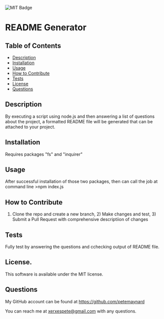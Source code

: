 ![MIT Badge](https://img.shields.io/badge/License-MIT-yellow.svg?style=for-the-badge)
# README Generator
## Table of Contents 
 - [Description](#description) 
 - [Installation](#installation) 
 - [Usage](#usage) 
 - [How to Contribute](#how-to-contribute) 
 - [Tests](#tests) 
 - [License](#license) 
 - [Questions](#questions)
## Description 
 By executing a script using node.js and then answering a list of questions about the project, a formatted README file will be generated that can be attached to your project.
## Installation 
 Requires packages "fs" and "inquirer" 
## Usage 
 After successful installation of those two packages, then can call the job at command line >npm index.js
## How to Contribute 
 1) Clone the repo and create a new branch, 2) Make changes and test, 3) Submit a Pull Request with comprehensive descriptiion  of changes
## Tests 
 Fully test by answering the questions and cchecking output of README file.
## License.  
This software is available under the MIT license.
## Questions 
My GitHub account can be found at https://github.com/petemaynard 

You can reach me at xerxespete@gmail.com with any questions.